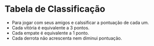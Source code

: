 # Tabela de Classificação
- Para jogar com seus amigos e calssificar a pontuação de cada um.
- Cada vitória é equivalente a 3 pontos.
- Cada empate é equivalente a 1 ponto.
- Cada derrota não acrescenta nem diminui pontuação.